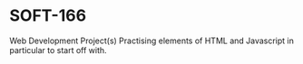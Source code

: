 # SOFT-166
Web Development Project(s)
Practising elements of HTML and Javascript in particular to start off with.
